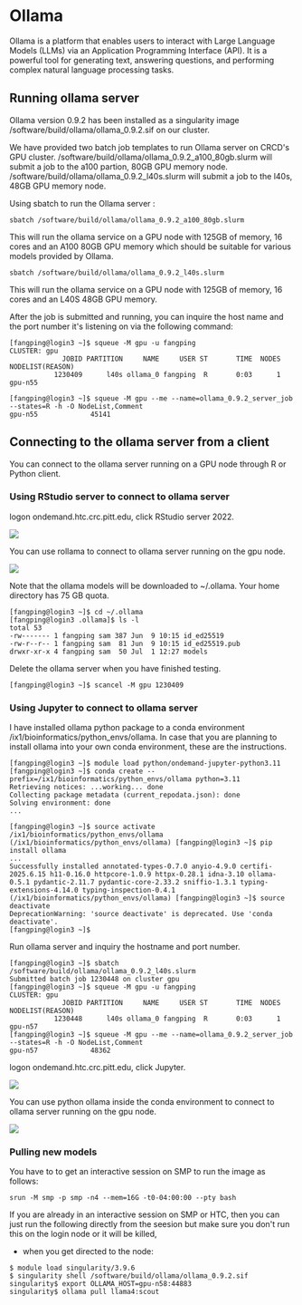 # Ollama

Ollama is a platform that enables users to interact with Large Language Models (LLMs) via an Application Programming Interface (API). It is a powerful tool for generating text, answering questions, and performing complex natural language processing tasks. 

## Running ollama server

Ollama version 0.9.2 has been installed as a singularity image /software/build/ollama/ollama_0.9.2.sif on our cluster.

We have provided two batch job templates to run Ollama server on CRCD's GPU cluster.
/software/build/ollama/ollama_0.9.2_a100_80gb.slurm will submit a job to the a100 partion, 80GB GPU memory node.
/software/build/ollama/ollama_0.9.2_l40s.slurm will submit a job to the l40s, 48GB GPU memory node.

Using sbatch to run the Ollama server :

```commandline
sbatch /software/build/ollama/ollama_0.9.2_a100_80gb.slurm
```

This will run the ollama service on a GPU node with 125GB of memory, 16 cores and an A100 80GB GPU memory which should be suitable for various models provided by Ollama.

```commandline
sbatch /software/build/ollama/ollama_0.9.2_l40s.slurm
```

This will run the ollama service on a GPU node with 125GB of memory, 16 cores and an L40S 48GB GPU memory.

After the job is submitted and running, you can inquire the host name and the port number it's listening on via the following command:

```commandline
[fangping@login3 ~]$ squeue -M gpu -u fangping
CLUSTER: gpu
             JOBID PARTITION     NAME     USER ST       TIME  NODES NODELIST(REASON)
           1230409      l40s ollama_0 fangping  R       0:03      1 gpu-n55
           
[fangping@login3 ~]$ squeue -M gpu --me --name=ollama_0.9.2_server_job --states=R -h -O NodeList,Comment
gpu-n55             45141
```
## Connecting to the ollama server from a client

You can connect to the ollama server running on a GPU node through R or Python client.

### Using RStudio server to connect to ollama server

logon ondemand.htc.crc.pitt.edu, click RStudio server 2022.

![](../_assets/img/bioinformatics/rstudio_ollama.png)

You can use rollama to connect to ollama server running on the gpu node.

![](../_assets/img/bioinformatics/rollama.png)

Note that the ollama models will be downloaded to ~/.ollama. Your home directory has 75 GB quota.

```commandline
[fangping@login3 ~]$ cd ~/.ollama
[fangping@login3 .ollama]$ ls -l
total 53
-rw------- 1 fangping sam 387 Jun  9 10:15 id_ed25519
-rw-r--r-- 1 fangping sam  81 Jun  9 10:15 id_ed25519.pub
drwxr-xr-x 4 fangping sam  50 Jul  1 12:27 models
```
Delete the ollama server when you have finished testing.

```commandline
[fangping@login3 ~]$ scancel -M gpu 1230409
```

### Using Jupyter to connect to ollama server

I have installed ollama python package to a conda environment /ix1/bioinformatics/python_envs/ollama. In case that you are planning to install ollama into your own conda environment, these are the instructions. 

```commandline
[fangping@login3 ~]$ module load python/ondemand-jupyter-python3.11
[fangping@login3 ~]$ conda create --prefix=/ix1/bioinformatics/python_envs/ollama python=3.11
Retrieving notices: ...working... done
Collecting package metadata (current_repodata.json): done
Solving environment: done
...

[fangping@login3 ~]$ source activate /ix1/bioinformatics/python_envs/ollama
(/ix1/bioinformatics/python_envs/ollama) [fangping@login3 ~]$ pip install ollama
...
Successfully installed annotated-types-0.7.0 anyio-4.9.0 certifi-2025.6.15 h11-0.16.0 httpcore-1.0.9 httpx-0.28.1 idna-3.10 ollama-0.5.1 pydantic-2.11.7 pydantic-core-2.33.2 sniffio-1.3.1 typing-extensions-4.14.0 typing-inspection-0.4.1
(/ix1/bioinformatics/python_envs/ollama) [fangping@login3 ~]$ source deactivate
DeprecationWarning: 'source deactivate' is deprecated. Use 'conda deactivate'.
[fangping@login3 ~]$
```

Run ollama server and inquiry the hostname and port number.

```commandline
[fangping@login3 ~]$ sbatch /software/build/ollama/ollama_0.9.2_l40s.slurm
Submitted batch job 1230448 on cluster gpu
[fangping@login3 ~]$ squeue -M gpu -u fangping
CLUSTER: gpu
             JOBID PARTITION     NAME     USER ST       TIME  NODES NODELIST(REASON)
           1230448      l40s ollama_0 fangping  R       0:03      1 gpu-n57
[fangping@login3 ~]$ squeue -M gpu --me --name=ollama_0.9.2_server_job --states=R -h -O NodeList,Comment
gpu-n57             48362
```
logon ondemand.htc.crc.pitt.edu, click Jupyter.

![](../_assets/img/bioinformatics/jupyter_ollama.png)

You can use python ollama inside the conda environment to connect to ollama server running on the gpu node.

![](../_assets/img/bioinformatics/python_ollama.png)


### Pulling new models

You have to to get an interactive session on SMP to run the image as follows:


```commandline
srun -M smp -p smp -n4 --mem=16G -t0-04:00:00 --pty bash
```

If you are already in an interactive session on SMP or HTC, then you can just run the following directly from the seesion but make sure you don't run this on the login node or it will be killed,
- when you get directed to the node:

```commandline
$ module load singularity/3.9.6
$ singularity shell /software/build/ollama/ollama_0.9.2.sif
singularity$ export OLLAMA_HOST=gpu-n58:44883
singularity$ ollama pull llama4:scout
```


